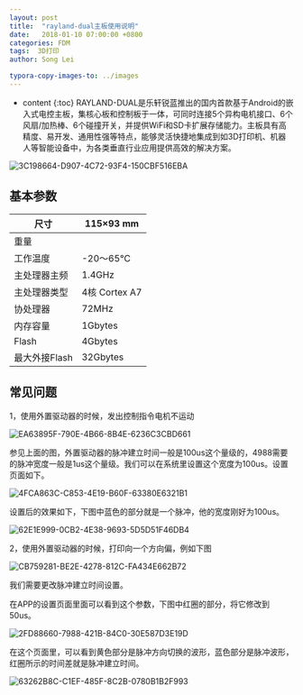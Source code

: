 ```yaml
---
layout: post
title:  "rayland-dual主板使用说明"
date:   2018-01-10 07:00:00 +0800
categories: FDM 
tags:  3D打印 
author: Song Lei

typora-copy-images-to: ../images
---
```


* content
{:toc}
RAYLAND-DUAL是乐轩锐蓝推出的国内首款基于Android的嵌入式电控主板，集核心板和控制板于一体，可同时连接5个异构电机接口、6个风扇/加热棒、6个碰撞开关，并提供WiFi和SD卡扩展存储能力。主板具有高精度、易开发、通用性强等特点，能够灵活快捷地集成到如3D打印机、机器人等智能设备中，为各类垂直行业应用提供高效的解决方案。

![3C198664-D907-4C72-93F4-150CBF516EBA]({{site.baseurl}}/images/3C198664-D907-4C72-93F4-150CBF516EBA.png)

## 基本参数

| 尺寸        | 115×93 mm    |
| --------- | ------------ |
| 重量        |              |
| 工作温度      | -20～65℃      |
| 主处理器主频    | 1.4GHz       |
| 主处理器类型    | 4核 Cortex A7 |
| 协处理器      | 72MHz        |
| 内存容量      | 1Gbytes      |
| Flash     | 4Gbytes      |
| 最大外接Flash | 32Gbytes     |



## 常见问题

1，使用外置驱动器的时候，发出控制指令电机不运动

![EA63895F-790E-4B66-8B4E-6236C3CBD661]({{site.baseurl}}/images/8CDD926B-1CFF-4B8D-8B2C-EC1165CB20AF.png)

参见上面的图，外置驱动器的脉冲建立时间一般是100us这个量级的，4988需要的脉冲宽度一般是1us这个量级。我们可以在系统里设置这个宽度为100us。设置页面如下。



![4FCA863C-C853-4E19-B60F-63380E6321B1]({{site.baseurl}}/images/4FCA863C-C853-4E19-B60F-63380E6321B1.png)

设置后的效果如下，下图中蓝色的部分就是一个脉冲，他的宽度刚好为100us。

![62E1E999-0CB2-4E38-9693-5D5D51F46DB4]({{site.baseurl}}/images/62E1E999-0CB2-4E38-9693-5D5D51F46DB4.png)

2，使用外置驱动器的时候，打印向一个方向偏，例如下图

![CB759281-BE2E-4278-812C-FA434E662B72]({{site.baseurl}}/images/CB759281-BE2E-4278-812C-FA434E662B72.png)

我们需要更改脉冲建立时间设置。

在APP的设置页面里面可以看到这个参数，下图中红圈的部分，将它修改到50us。

![2FD88660-7988-421B-84C0-30E587D3E19D]({{site.baseurl}}/images/2FD88660-7988-421B-84C0-30E587D3E19D.png)



在这个页面里，可以看到黄色部分是脉冲方向切换的波形，蓝色部分是脉冲波形，红圈所示的时间差就是脉冲建立时间。

![63262B8C-C1EF-485F-8C2B-0780B1B2F993]({{site.baseurl}}/images/63262B8C-C1EF-485F-8C2B-0780B1B2F993.png)